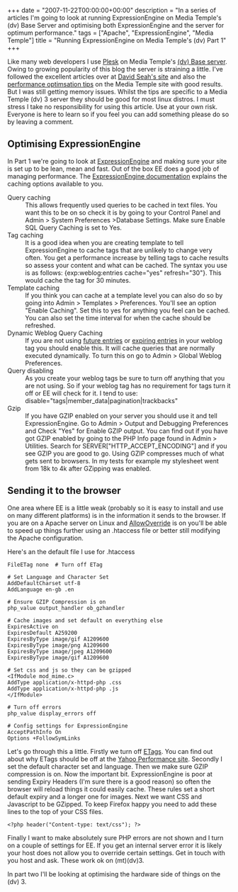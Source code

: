 +++
date = "2007-11-22T00:00:00+00:00"
description = "In a series of articles I'm going to look at running ExpressionEngine on Media Temple's (dv) Base Server and optimising both ExpressionEngine and the server for optimum performance."
tags = ["Apache", "ExpressionEngine", "Media Temple"]
title = "Running ExpressionEngine on Media Temple's (dv) Part 1"
+++

Like many web developers I use [Plesk][1] on Media Temple's [(dv) Base
server][2]. Owing to growing popularity of this blog the server is straining a
little. I've followed the excellent articles over at [David Seah's site][3] and
also the [performance optimsation tips][4] on the Media Temple site with good
results. But I was still getting memory issues. Whilst the tips are specific to
a Media Temple (dv) 3 server they should be good for most linux distros. I must
stress I take no responsibility for using this article. Use at your own risk.
Everyone is here to learn so if you feel you can add something please do so by
leaving a comment.

## Optimising ExpressionEngine

In Part 1 we're going to look at [ExpressionEngine][5] and making sure your site
is set up to be lean, mean and fast. Out of the box EE does a good job of
managing performance. The [ExpressionEngine documentation][6] explains the
caching options available to you.

<dl>
<dt>Query caching</dt>

<dd>This allows frequently used queries to be cached in text files. You want this to be on so check it is by going to your Control Panel and Admin > System Preferences >Database Settings. Make sure Enable SQL Query Caching is set to Yes.</dd>

<dt>Tag caching</dt>

<dd>It is a good idea when you are creating template to tell ExpressionEngine to cache tags that are unlikely to change very often. You get a performance increase by telling tags to cache results so assess your content and what can be cached. The syntax you use is as follows: {exp:weblog:entries cache="yes" refresh="30"}. This would cache the tag for 30 minutes.</dd>

<dt>Template caching</dt>

<dd>If you think you can cache at a template level you can also do so by going into Admin > Templates > Preferences. You'll see an option "Enable Caching". Set this to yes for anything you feel can be cached. You can also set the time interval for when the cache should be refreshed.</dd>

<dt>Dynamic Weblog Query Caching</dt>

<dd>If you are not using <a href="http://expressionengine.com/docs/modules/weblog/parameters.html#par_show_future_entries">future entries</a> or <a href=" http://expressionengine.com/docs/modules/weblog/parameters.html#par_show_expired">expiring entries</a> in your weblog tag you should enable this. It will cache queries that are normally executed dynamically. To turn this on go to Admin > Global Weblog Preferences.</dd>

<dt>Query disabling</dt>

<dd>As you create your weblog tags be sure to turn off anything that you are not using. So if your weblog tag has no requirement for tags turn it off or EE will check for it. I tend to use: disable="tags|member_data|pagination|trackbacks"</dd>

<dt>Gzip</dt>

<dd>If you have GZIP enabled on your server you should use it and tell ExpressionEngine. Go to Admin > Output and Debugging Preferences and Check "Yes" for Enable GZIP output. You can find out if you have got GZIP enabled by going to the PHP Info page found in Admin > Utilities. Search for SERVER["HTTP_ACCEPT_ENCODING"] and if you see GZIP you are good to go. Using GZIP compresses much of what gets sent to browsers. In my tests for example my stylesheet went from 18k to 4k after GZipping was enabled.</dd>
</dl>

## Sending it to the browser

One area where EE is a little weak (probably so it is easy to install and use on
many different platforms) is in the information it sends to the browser. If you
are on a Apache server on Linux and [AllowOverride][7] is on you'll be able to
speed up things further using an .htaccess file or better still modifying the
Apache configuration.

Here's an the default file I use for .htaccess

    FileETag none  # Turn off ETag

    # Set Language and Character Set
    AddDefaultCharset utf-8
    AddLanguage en-gb .en

    # Ensure GZIP Compression is on
    php_value output_handler ob_gzhandler

    # Cache images and set default on everything else
    ExpiresActive on
    ExpiresDefault A259200
    ExpiresByType image/gif A1209600
    ExpiresByType image/png A1209600
    ExpiresByType image/jpeg A1209600
    ExpiresByType image/gif A1209600

    # Set css and js so they can be gzipped
    <IfModule mod_mime.c>
    AddType application/x-httpd-php .css
    AddType application/x-httpd-php .js
    </IfModule>

    # Turn off errors
    php_value display_errors off

    # Config settings for ExpressionEngine
    AcceptPathInfo On
    Options +FollowSymLinks

Let's go through this a little. Firstly we turn off [ETags][8]. You can find out
about why ETags should be off at the [Yahoo Performance site][9]. Secondly I set
the default character set and language. Then we make sure GZIP compression is
on. Now the important bit. ExpressionEngine is poor at sending Expiry Headers
(I'm sure there is a good reason) so often the browser will reload things it
could easily cache. These rules set a short default expiry and a longer one for
images. Next we want CSS and Javascript to be GZipped. To keep Firefox happy you
need to add these lines to the top of your CSS files.

    <?php header("Content-type: text/css"); ?>

Finally I want to make absolutely sure PHP errors are not shown and I turn on a
couple of settings for EE. If you get an internal server error it is likely your
host does not allow you to override certain settings. Get in touch with you host
and ask. These work ok on (mt)(dv)3.

In part two I'll be looking at optimising the hardware side of things on the
(dv) 3.

[1]: http://www.swsoft.com/plesk/
[2]: http://www.mediatemple.net/webhosting/dv/
[3]: http://davidseah.com/
[4]: http://kb.mediatemple.net/article.php?id=771
[5]: http://expressionengine.com/
[6]: http://expressionengine.com/docs/general/caching.html
[7]: http://httpd.apache.org/docs/2.2/mod/core.html#allowoverride
[8]: http://en.wikipedia.org/wiki/HTTP_ETag
[9]: http://developer.yahoo.com/performance/rules.html#etags
